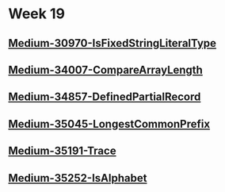 # Week 19

## [Medium-30970-IsFixedStringLiteralType](./medium/30970-is-fixed-string-literal-type.ts)

## [Medium-34007-CompareArrayLength](./medium/34007-compare-array-length.ts)

## [Medium-34857-DefinedPartialRecord](./medium/34857-defined-partial-record.ts)

## [Medium-35045-LongestCommonPrefix](./medium/35045-longest-common-prefix.ts)

## [Medium-35191-Trace](./medium/35191-trace.ts)

## [Medium-35252-IsAlphabet](./medium/35252-is-alphabet.ts)
